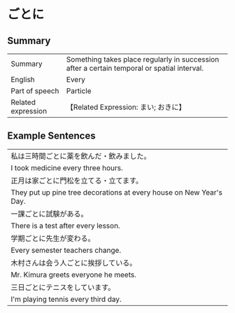 # ごとに

## Summary

<table><tr>   <td>Summary</td>   <td>Something takes place regularly in succession after a certain temporal or spatial interval.</td></tr><tr>   <td>English</td>   <td>Every</td></tr><tr>   <td>Part of speech</td>   <td>Particle</td></tr><tr>   <td>Related expression</td>   <td>【Related Expression: まい; おきに】</td></tr></table>

## Example Sentences

<table><tr><td>私は三時間ごとに薬を飲んだ・飲みました。</td></tr><tr><td>I took medicine every three hours.</td></tr><tr><td>正月は家ごとに門松を立てる・立てます。</td></tr><tr><td>They put up pine tree decorations at every house on New Year's Day.</td></tr><tr><td>一課ごとに試験がある。</td></tr><tr><td>There is a test after every lesson.</td></tr><tr><td>学期ごとに先生が変わる。</td></tr><tr><td>Every semester teachers change.</td></tr><tr><td>木村さんは会う人ごとに挨拶している。</td></tr><tr><td>Mr. Kimura greets everyone he meets.</td></tr><tr><td>三日ごとにテニスをしています。</td></tr><tr><td>I'm playing tennis every third day.</td></tr></table>

